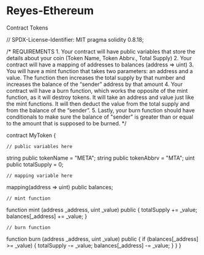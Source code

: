 # Reyes-Ethereum
Contract Tokens

// SPDX-License-Identifier: MIT
pragma solidity 0.8.18;

/*
       REQUIREMENTS
    1. Your contract will have public variables that store the details about your coin (Token Name, Token Abbrv., Total Supply)
    2. Your contract will have a mapping of addresses to balances (address => uint)
    3. You will have a mint function that takes two parameters: an address and a value. 
       The function then increases the total supply by that number and increases the balance 
       of the “sender” address by that amount
    4. Your contract will have a burn function, which works the opposite of the mint function, as it will destroy tokens. 
       It will take an address and value just like the mint functions. It will then deduct the value from the total supply 
       and from the balance of the “sender”.
    5. Lastly, your burn function should have conditionals to make sure the balance of "sender" is greater than or equal 
       to the amount that is supposed to be burned.
*/

contract MyToken {

    // public variables here

string public tokenName = "META";
string public tokenAbbrv = "MTA";
uint public totalSupply = 0;

    // mapping variable here

mapping(address => uint) public balances;

    // mint function

function mint (address _address, uint _value) public {
    totalSupply += _value;
    balances[_address] += _value;
}

    // burn function

function burn (address _address, uint _value) public {
  if (balances[_address] >= _value) {
    totalSupply -= _value;
    balances[_address] -= _value;
  }
}
}
